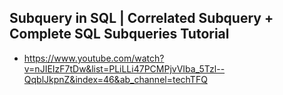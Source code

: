 

## Subquery in SQL | Correlated Subquery + Complete SQL Subqueries Tutorial
- https://www.youtube.com/watch?v=nJIEIzF7tDw&list=PLiLLi47PCMPjvVIba_5Tzl--QqblJkpnZ&index=46&ab_channel=techTFQ

